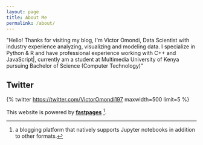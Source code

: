 ```yaml
---
layout: page
title: About Me
permalink: /about/
---
```


"Hello! Thanks for visiting my blog, I'm Victor Omondi, Data Scientist with industry experience analyzing, visualizing and modeling data. I specialize in Python & R and have professional experience working with C++ and JavaScript\|, currently am a student at Multimedia University of Kenya pursuing Bachelor of Science (Computer Technology)"

## Twitter

{% twitter https://twitter.com/VictorOmondi197 maxwidth=500 limit=5 %}

This website is powered by **[fastpages](https://github.com/fastai/fastpages)** [^1].



[^1]:a blogging platform that natively supports Jupyter notebooks in addition to other formats.
